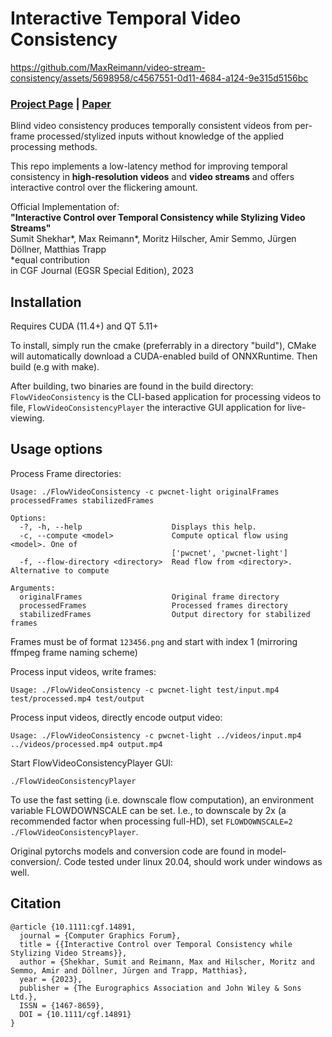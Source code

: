 # Interactive Temporal Video Consistency #




https://github.com/MaxReimann/video-stream-consistency/assets/5698958/c4567551-0d11-4684-a124-9e315d5156bc



### [Project Page](https://maxreimann.github.io/stream-consistency/) | [Paper](https://arxiv.org/abs/2301.00750)

Blind video consistency produces temporally consistent videos from per-frame processed/stylized inputs without knowledge of the applied processing methods. 

This repo implements a low-latency method for improving temporal consistency in **high-resolution videos** and **video streams** and offers interactive control over the flickering amount.



Official Implementation of:<br/> 
**"Interactive Control over Temporal Consistency while Stylizing Video Streams"** <br/> 
Sumit Shekhar*, Max Reimann*, Moritz Hilscher, Amir Semmo, Jürgen Döllner, Matthias Trapp<br/> 
*equal contribution<br/> 
in CGF Journal (EGSR Special Edition), 2023

## Installation
Requires CUDA (11.4+) and QT 5.11+ 

To install, simply run the cmake (preferrably in a directory "build"), CMake will automatically download a CUDA-enabled build of ONNXRuntime. Then build (e.g with make).

After building, two binaries are found in the build directory:
`FlowVideoConsistency` is the CLI-based application for processing videos to file, `FlowVideoConsistencyPlayer` the interactive GUI application for live-viewing.

## Usage options

Process Frame directories:
```
Usage: ./FlowVideoConsistency -c pwcnet-light originalFrames processedFrames stabilizedFrames

Options:
  -?, -h, --help                    Displays this help.
  -c, --compute <model>             Compute optical flow using <model>. One of
                                    ['pwcnet', 'pwcnet-light']
  -f, --flow-directory <directory>  Read flow from <directory>. Alternative to compute

Arguments:
  originalFrames                    Original frame directory
  processedFrames                   Processed frames directory
  stabilizedFrames                  Output directory for stabilized frames
```
Frames must be of format `123456.png` and start with index 1 (mirroring ffmpeg frame naming scheme)


Process input videos, write frames: 
```
Usage: ./FlowVideoConsistency -c pwcnet-light test/input.mp4  test/processed.mp4 test/output
```

Process input videos, directly encode output video: 
```
Usage: ./FlowVideoConsistency -c pwcnet-light ../videos/input.mp4 ../videos/processed.mp4 output.mp4
```

Start FlowVideoConsistencyPlayer GUI:
```
./FlowVideoConsistencyPlayer
```

To use the fast setting (i.e. downscale flow computation), an environment variable FLOWDOWNSCALE can be set.
I.e., to downscale by 2x (a recommended factor when processing full-HD), set `FLOWDOWNSCALE=2 ./FlowVideoConsistencyPlayer`.

Original pytorchs models and conversion code are found in model-conversion/.
Code tested under linux 20.04, should work under windows as well.

## Citation
```
@article {10.1111:cgf.14891,
  journal = {Computer Graphics Forum},
  title = {{Interactive Control over Temporal Consistency while Stylizing Video Streams}},
  author = {Shekhar, Sumit and Reimann, Max and Hilscher, Moritz and Semmo, Amir and Döllner, Jürgen and Trapp, Matthias},
  year = {2023},
  publisher = {The Eurographics Association and John Wiley & Sons Ltd.},
  ISSN = {1467-8659},
  DOI = {10.1111/cgf.14891}
}
```

